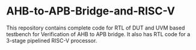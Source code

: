 # AHB-to-APB-Bridge-and-RISC-V
This repository contains complete code for RTL of DUT and UVM based testbench for Verification of AHB to APB bridge. It also has RTL code for a 3-stage pipelined RISC-V processor.
